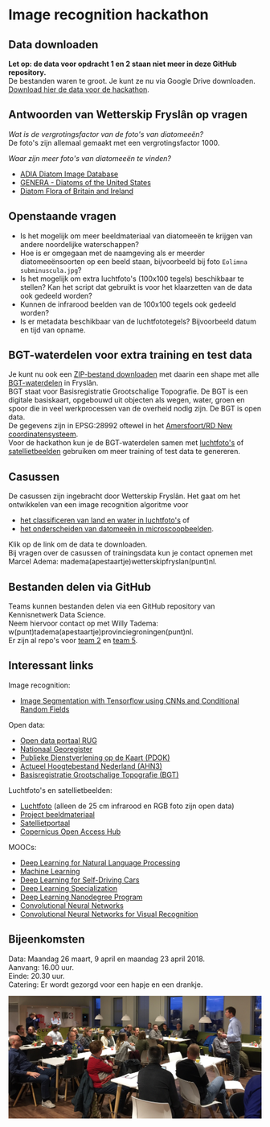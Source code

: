 


# Image recognition hackathon

## Data downloaden
**Let op: de data voor opdracht 1 en 2 staan niet meer in deze GitHub repository.**      
De bestanden waren te groot. Je kunt ze nu via Google Drive downloaden.     
[Download hier de data voor de hackathon](https://drive.google.com/drive/folders/1QstBfDuQKXfY8C3P3wK507CgE4tBUGQB).

## Antwoorden van Wetterskip Fryslân op vragen

_Wat is de vergrotingsfactor van de foto's van diatomeeën?_     
De foto's zijn allemaal gemaakt met een vergrotingsfactor 1000.

_Waar zijn meer foto's van diatomeeën te vinden?_
* [ADIA Diatom Image Database](http://rbg-web2.rbge.org.uk/ADIAC/db/adiacdb.htm)
* [GENERA - Diatoms of the United States](https://westerndiatoms.colorado.edu/genera)
* [Diatom Flora of Britain and Ireland](https://naturalhistory.museumwales.ac.uk/diatoms/taxalist.php?-action=search&-genus=Achnanthidium&-max=100&-skip=0&#top)

## Openstaande vragen

*	Is het mogelijk om meer beeldmateriaal van diatomeeën te krijgen van andere noordelijke waterschappen?
*	Hoe is er omgegaan met de naamgeving als er meerder diatomeeënsoorten op een beeld staan, bijvoorbeeld bij foto `Eolimna subminuscula.jpg`?
* Is het mogelijk om extra luchtfoto's (100x100 tegels) beschikbaar te stellen? Kan het script dat gebruikt is voor het klaarzetten van de data ook gedeeld worden?
* Kunnen de infrarood beelden van de 100x100 tegels ook gedeeld worden?
* Is er metadata beschikbaar van de luchtfototegels? Bijvoorbeeld datum en tijd van opname.

## BGT-waterdelen voor extra training en test data
Je kunt nu ook een [ZIP-bestand downloaden](https://drive.google.com/open?id=1eMRib4FvU_ICus16KmYupVXF7g8JGsu1) met daarin een shape met alle [BGT-waterdelen](http://imgeo.geostandaarden.nl/def/imgeo-object/waterdeel) in Fryslân.     
BGT staat voor Basisregistratie Grootschalige Topografie. De BGT is een digitale basiskaart, opgebouwd uit objecten als wegen, water, groen en spoor die in veel werkprocessen van de overheid nodig zijn. De BGT is open data.     
De gegevens zijn in EPSG:28992 oftewel in het [Amersfoort/RD New coordinatensysteem](https://nl.wikipedia.org/wiki/Rijksdriehoeksco%C3%B6rdinaten).     
Voor de hackathon kun je de BGT-waterdelen samen met [luchtfoto's](https://www.pdok.nl/nl/producten/pdok-services/overzicht-urls/l) of [satellietbeelden](http://www.satellietbeeld.nl/) gebruiken om meer training of test data te genereren.

## Casussen
De casussen zijn ingebracht door Wetterskip Fryslân. Het gaat om het ontwikkelen van een image recognition algoritme voor
* [het classificeren van land en water in luchtfoto's](https://drive.google.com/drive/folders/1QstBfDuQKXfY8C3P3wK507CgE4tBUGQB) of
* [het onderscheiden van datomeeën in microscoopbeelden](https://drive.google.com/drive/folders/1QstBfDuQKXfY8C3P3wK507CgE4tBUGQB).      

Klik op de link om de data te downloaden.     
Bij vragen over de casussen of trainingsdata kun je contact opnemen met Marcel Adema: madema(apestaartje)wetterskipfryslan(punt)nl.

## Bestanden delen via GitHub
Teams kunnen bestanden delen via een GitHub repository van Kennisnetwerk Data Science.    
Neem hiervoor contact op met Willy Tadema: w(punt)tadema(apestaartje)provinciegroningen(punt)nl.    
Er zijn al repo's voor [team 2](https://github.com/KennisnetwerkDataScience/teampje2) en [team 5](https://github.com/KennisnetwerkDataScience/team5).    

## Interessant links
Image recognition:
* [Image Segmentation with Tensorflow using CNNs and Conditional Random Fields](http://warmspringwinds.github.io/tensorflow/tf-slim/2016/12/18/image-segmentation-with-tensorflow-using-cnns-and-conditional-random-fields/)

Open data:
* [Open data portaal RUG](http://opendata.rug.nl/)
* [Nationaal Georegister](http://www.nationaalgeoregister.nl)
* [Publieke Dienstverlening op de Kaart (PDOK)](http://www.pdok.nl)
* [Actueel Hoogtebestand Nederland (AHN3)](https://www.pdok.nl/nl/ahn3-downloads)
* [Basisregistratie Grootschalige Topografie (BGT)](https://www.pdok.nl/nl/producten/pdok-downloads/download-basisregistratie-grootschalige-topografie)

Luchtfoto's en satellietbeelden:
* [Luchtfoto](https://www.pdok.nl/nl/producten/pdok-services/overzicht-urls/l) (alleen de 25 cm infrarood en RGB foto zijn open data)
* [Project beeldmateriaal](http://www.beeldmateriaal.nl/index.html)
* [Satellietportaal](https://www.spaceoffice.nl/nl/satellietdataportaal/)
* [Copernicus Open Access Hub](https://scihub.copernicus.eu)

MOOCs:
* [Deep Learning for Natural Language Processing](http://cs224d.stanford.edu/)
* [Machine Learning](https://www.coursera.org/learn/machine-learning)
* [Deep Learning for Self-Driving Cars](https://www.youtube.com/watch?v=1L0TKZQcUtA)
* [Deep Learning Specialization](https://www.coursera.org/specializations/deep-learning)
* [Deep Learning Nanodegree Program](https://eu.udacity.com/course/deep-learning-nanodegree--nd101)
* [Convolutional Neural Networks](https://www.coursera.org/learn/convolutional-neural-networks)
* [Convolutional Neural Networks for Visual Recognition](https://www.youtube.com/watch?v=vT1JzLTH4G4)

## Bijeenkomsten
Data: Maandag 26 maart, 9 april en maandag 23 april 2018.     
Aanvang: 16.00 uur.     
Einde: 20.30 uur.    
Catering: Er wordt gezorgd voor een hapje en een drankje.  

![1ste meetup - 27 maart 2018](/images/hackathon.JPG)
